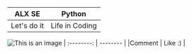 |   ALX SE   |  Python  |
| :--------: | -------- |
| Let's do it     | Life in Coding      |
  ![This is an image](https://myoctocat.com/assets/images/base-octocat.svg)
| :--------: | -------- |
|Comment      | Like :)     |